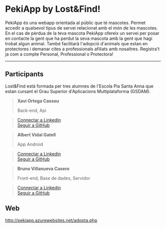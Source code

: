 **PekiApp** by Lost&Find!
===================


PekiApp és una webapp orientada al públic que té mascotes. Permet accedir a qualsevol tipus de servei relacionat amb el món de les mascotes. 
En el cas de pèrdua de la teva mascota PekiApp ofereix un servei per posar en contacte la gent que ha perdut la seva mascota amb la gent que hagi trobat algun animal. També facilitarà l'adopció d'animals que estan en protectores i demanar cites a professionals afiliats amb nosaltres. Registra't ja com a compte Personal, Professional o Protectora!

----------


Participants
-------------

Lost&Find està formada per tres alumnes de l'Escola Pia Santa Anna que estan cursant el Grau Superior d'Aplicacions Multiplataforma (GSDAM).

> **Xavi Ortega Cassou**
>
> Back-end, Api   

> <a href="https://linkedin.com/in/xavi-ortega-cassou-6a5665119">Connectar a Linkedin</a>   
> <a href="https://github.com/xavi-ortega">Seguir a GitHub</a>   

> **Albert Vidal Gatell**
>
> App Android   

> <a href="https://linkedin.com/in/albert-vidal-gatell-1719bb108">Connectar a Linkedin</a>   
> <a href="https://github.com/avg199">Seguir a GitHub</a>   

> **Bruno Villanueva Casero**
>
> Front-end, Base de dades, Servidor   

> <a href="https://linkedin.com/in/bruno-villanueva-casero-5959aa63">Connectar a Linkedin</a>   
> <a href="https://github.com/bruno51194">Seguir a GitHub</a>

Web
---------------
<a href="http://pekiapp.azurewebsites.net/adopta.php">http://pekiapp.azurewebsites.net/adopta.php </a>



